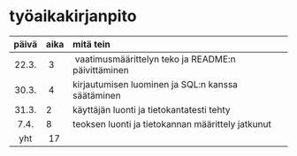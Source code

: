 # työaikakirjanpito 

| päivä | aika | mitä tein |
| :----: | :----- | :----- | 
| 22.3. | 3 | vaatimusmäärittelyn teko ja README:n päivittäminen |
| 30.3. | 4 | kirjautumisen luominen ja SQL:n kanssa säätäminen |
| 31.3. | 2 | käyttäjän luonti ja tietokantatesti tehty |
| 7.4. | 8 | teoksen luonti ja tietokannan määrittely jatkunut |
| yht | 17 | |
